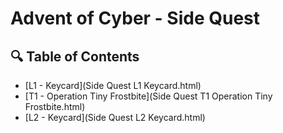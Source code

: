 # Advent of Cyber - Side Quest

## 🔍 Table of Contents

- [L1 - Keycard](Side Quest L1 Keycard.html)
- [T1 - Operation Tiny Frostbite](Side Quest T1 Operation Tiny Frostbite.html)
- [L2 - Keycard](Side Quest L2 Keycard.html)
